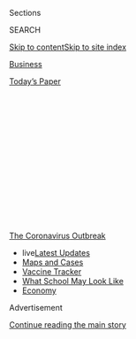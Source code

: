 <div id="app">

<div>

<div>

<div>

<div class="NYTAppHideMasthead css-1q2w90k e1suatyy0">

<div class="section css-ui9rw0 e1suatyy2">

<div class="css-eph4ug er09x8g0">

<div class="css-6n7j50">

</div>

<span class="css-1dv1kvn">Sections</span>

<div class="css-10488qs">

<span class="css-1dv1kvn">SEARCH</span>

</div>

[Skip to content](#site-content)[Skip to site
index](#site-index)

</div>

<div id="masthead-section-label" class="css-1wr3we4 eaxe0e00">

[Business](https://www.nytimes.com/section/business)

</div>

<div class="css-10698na e1huz5gh0">

</div>

</div>

<div id="masthead-bar-one" class="section hasLinks css-15hmgas e1csuq9d3">

<div class="css-uqyvli e1csuq9d0">

</div>

<div class="css-1uqjmks e1csuq9d1">

</div>

<div class="css-9e9ivx">

[](https://myaccount.nytimes.com/auth/login?response_type=cookie&client_id=vi)

</div>

<div class="css-1bvtpon e1csuq9d2">

[Today’s
Paper](https://www.nytimes.com/section/todayspaper)

</div>

</div>

</div>

</div>

<div data-aria-hidden="false">

<div id="site-content" data-role="main">

<div>

<div class="css-1aor85t" style="opacity:0.000000001;z-index:-1;visibility:hidden">

<div class="css-1hqnpie">

<div class="css-epjblv">

<span class="css-17xtcya">[Business](/section/business)</span><span class="css-x15j1o">|</span><span class="css-fwqvlz">‘Hey,
You Free on Friday for a Meeting and a Bank
Heist?’</span>

</div>

<div class="css-k008qs">

<div class="css-1iwv8en">

<span class="css-18z7m18"></span>

<div>

</div>

</div>

<span class="css-1n6z4y">https://nyti.ms/2ECKwQC</span>

<div class="css-1705lsu">

<div class="css-4xjgmj">

<div class="css-4skfbu" data-role="toolbar" data-aria-label="Social Media Share buttons, Save button, and Comments Panel with current comment count" data-testid="share-tools">

  - 
  - 
  - 
  - 
    
    <div class="css-6n7j50">
    
    </div>

  - 
  - 

</div>

</div>

</div>

</div>

</div>

</div>

<div id="NYT_TOP_BANNER_REGION" class="css-13pd83m">

<div>

<div id="styln-prism-menu-1592847958612" class="section interactive-content interactive-size-medium css-1edisqu">

<div class="css-17ih8de interactive-body">

<div id="scroll-container" class="css-1gj85ro">

[<span class="styln-title-wrap"><span class="css-1pje3qr">The
Coronavirus</span><span class="css-1pje3qr">
Outbreak</span></span>](https://www.nytimes.com/news-event/coronavirus?action=click&pgtype=Article&state=default&region=TOP_BANNER&context=storylines_menu)

  - <span class="css-kqxiym" data-emphasize="true">live</span>[Latest
    Updates](https://www.nytimes.com/2020/07/31/world/coronavirus-covid-19.html?action=click&pgtype=Article&state=default&region=TOP_BANNER&context=storylines_menu)
  - [Maps and
    Cases](https://www.nytimes.com/interactive/2020/us/coronavirus-us-cases.html?action=click&pgtype=Article&state=default&region=TOP_BANNER&context=storylines_menu)
  - [Vaccine
    Tracker](https://www.nytimes.com/interactive/2020/science/coronavirus-vaccine-tracker.html?action=click&pgtype=Article&state=default&region=TOP_BANNER&context=storylines_menu)
  - [What School May Look
    Like](https://www.nytimes.com/interactive/2020/07/29/us/schools-reopening-coronavirus.html?action=click&pgtype=Article&state=default&region=TOP_BANNER&context=storylines_menu)
  - [Economy](https://www.nytimes.com/live/2020/07/31/business/stock-market-today-coronavirus?action=click&pgtype=Article&state=default&region=TOP_BANNER&context=storylines_menu)

</div>

</div>

</div>

</div>

</div>

<div id="top-wrapper" class="css-1sy8kpn">

<div id="top-slug" class="css-l9onyx">

Advertisement

</div>

[Continue reading the main
story](#after-top)

<div class="ad top-wrapper" style="text-align:center;height:100%;display:block;min-height:250px">

<div id="top" class="place-ad" data-position="top" data-size-key="top">

</div>

</div>

<div id="after-top">

</div>

</div>

<div>

<div id="sponsor-wrapper" class="css-1hyfx7x">

<div id="sponsor-slug" class="css-19vbshk">

Supported by

</div>

[Continue reading the main
story](#after-sponsor)

<div id="sponsor" class="ad sponsor-wrapper" style="text-align:center;height:100%;display:block">

</div>

<div id="after-sponsor">

</div>

</div>

<div class="css-186x18t">

<span class="css-10ej3is ezdmqqa0">The Great Read</span>

</div>

<div class="css-ls6wgr ehdk2mb0">

# ‘Hey, You Free on Friday for a Meeting and a Bank Heist?’

</div>

Eager for an alternative to Zoom, executives are getting together in
video games, to bond, brainstorm or rampage.

![<span class="css-16f3y1r e13ogyst0">Lewis Smithingham, an advertising
executive, playing Grand Theft Auto with a client. He has been meeting
in video games to break up the monotony of virtual calls during the
pandemic.</span>](https://static01.nyt.com/images/2020/07/31/autossell/31videogame-meetings-vid-still/31videogame-meetings-vid-still-videoSixteenByNineJumbo1600-v2.jpg)

<div class="css-18e8msd">

<div class="css-vp77d3 epjyd6m0">

<div class="css-1baulvz">

By [<span class="css-1baulvz last-byline" itemprop="name">David
Segal</span>](https://www.nytimes.com/by/david-segal)

</div>

</div>

  - 
    
    <div class="css-ld3wwf e16638kd2">
    
    July 31,
    2020
    
    </div>

  - 
    
    <div class="css-4xjgmj">
    
    <div class="css-d8bdto" data-role="toolbar" data-aria-label="Social Media Share buttons, Save button, and Comments Panel with current comment count" data-testid="share-tools">
    
      - 
      - 
      - 
      - 
        
        <div class="css-6n7j50">
        
        </div>
    
      - 
      - 
    
    </div>
    
    </div>

</div>

</div>

<div class="section meteredContent css-1r7ky0e" name="articleBody" itemprop="articleBody">

<div class="css-1fanzo5 StoryBodyCompanionColumn">

<div class="css-53u6y8">

The ask-nice approach had not worked. Lewis Smithingham, an advertising
executive in Brooklyn, was trying to land a virtual meeting with an
analyst at an investment management firm, who he hoped would be both a
source of potential clients and information. Dates were agreed to and
then postponed, rescheduled and rescheduled again. So Mr. Smithingham
had an idea. He would end the brush-offs by emailing a cheeky
invitation:

“Let’s go rob a bank in [Grand Theft
Auto](https://www.nytimes.com/2013/09/17/arts/video-games/grand-theft-auto-v-is-a-return-to-the-comedy-of-violence.html).”

Soon, Mr. Smithingham and the analyst were tearing around a fictional
version of Los Angeles, submachine guns in hand, in one of the world’s
most popular and raucous multiplayer video games. The analyst lacked the
skills for a bank heist, but the two did some carjacking, ran over some
unlucky pedestrians, eluded some cops, drove off a cliff and died a few
times.

“He isn’t a great gamer, so I had to sort of be the point person for all
of the shooting,” said Mr. Smithingham, a director at MediaMonks, which
is based in the Netherlands. “But now we text each other regularly, and
when I get on a call with this guy, I’ll be like, ‘You remember that
time we ran from the cops and crashed into a highway divider?’”

With [Zoom call
fatigue](https://www.nytimes.com/2020/05/20/smarter-living/coronavirus-zoom-facetime-fatigue.html)
setting in and boozy lunches out of the question during [the coronavirus
pandemic](https://www.nytimes.com/news-event/coronavirus), housebound
executives are finding new ways to meet and bond in video games. The
goal is to break up a day that is crammed with get-togethers that
generally look, sound and feel identical. And for people like Mr.
Smithingham, an outing in virtual space is a chance to form memories
with people he has never met, which is a crucial part of developing
relationships, business and otherwise.

</div>

</div>

<div class="css-1fanzo5 StoryBodyCompanionColumn">

<div class="css-53u6y8">

“It’s my golf,” he said. Unlike golf, video games come with social
distancing built in. It is back slapping without the slapping or the
back, ideal during a pandemic.

</div>

</div>

<div class="css-79elbk" data-testid="photoviewer-wrapper">

<div class="css-z3e15g" data-testid="photoviewer-wrapper-hidden">

</div>

<div class="css-1a48zt4 ehw59r15" data-testid="photoviewer-children">

![<span class="css-16f3y1r e13ogyst0" data-aria-hidden="true">“It’s my
golf,” Mr. Smithingham said of virtual outings. They are a chance to
form memories with people he has not met, a crucial part of developing
business
relationships.</span><span class="css-cnj6d5 e1z0qqy90" itemprop="copyrightHolder"><span class="css-1ly73wi e1tej78p0">Credit...</span><span>Benjamin
Norman for The New York
Times</span></span>](https://static01.nyt.com/images/2020/08/02/business/00VideoGameMeetings-02/merlin_174635346_ceafb81d-6f36-4c83-b078-e16499b2116d-articleLarge.jpg?quality=75&auto=webp&disable=upscale)

</div>

</div>

<div class="css-1fanzo5 StoryBodyCompanionColumn">

<div class="css-53u6y8">

Nobody knows how many executives are meeting in video games, including
game publishers, but examples are popping up on Twitter and other social
media platforms. In May, an author and artist in Britain named [Viviane
Schwarz wrote a series of
tweets](https://twitter.com/vivschwarz/status/1261575801008504832) about
meetings she was holding with an editorial team on Red Dead Redemption
2, a Western-themed game set in the American frontier of 1899. The
setting has upsides, she explained, including the mountain wilderness
landscapes and a campfire the team can sit around while wolves howl in
the night.

But there are complications. A posse might interrupt, looking for a
gunfight, and a character named JB Cripps often hovers around playing
the mouth harp. For some reason, he cannot be shot dead. Then there are
the technical glitches.

“Sometimes the meeting table doesn’t exist for everyone, and sitting on
the ground is the same button as attempting to strangle the nearest
person,” [Ms. Schwarz
tweeted](https://twitter.com/vivschwarz/status/1261577497105358848) in
May. “[Still beats
zoom.](https://www.nytimes.com/2020/06/29/business/zoom-shirt.html)”

The idea of holding business meetings in a virtual world enjoyed a
certain vogue about a decade ago. More than 1,400 organizations had a
presence on [Second Life, an online
realm](https://www.nytimes.com/2006/10/19/technology/19virtual.html)with
everything an avatar would need, including auditoriums and beer. There
are still plenty of businesses, nonprofit organizations and universities
operating in Second Life, says Ebbe Altberg, the chief executive of
Linden Lab, the San Francisco-based creator of the world. But hundreds
of companies have left, including IBM, Coca-Cola and Reuters, which had
a [Second Life
bureau](https://www.nytimes.com/2006/10/16/technology/16reuters.html).

</div>

</div>

![<span class="css-16f3y1r e13ogyst0">The avatar of Mr. Smithingham at a
virtual cafe with a client in Animal Crossing: New Horizons. He gave her
the gift of fish bait — highly prized in the game — during a
get-together.</span><span class="css-cch8ym"><span class="css-1dv1kvn">Credit</span></span>](https://static01.nyt.com/images/2020/07/29/autossell/29videogamemeetings-vid-still/29videogamemeetings-vid-still-videoSixteenByNineJumbo1600.jpg)

<div class="css-1fanzo5 StoryBodyCompanionColumn">

<div class="css-53u6y8">

Today’s in-game pioneers have scaled-back ambitions. Erik Heisholt, the
founder of Heisholt Inc., a marketing firm in Oslo, was simply looking
for a novel setting when, in 2016, he built an office in
Minecraft.

<div id="NYT_MAIN_CONTENT_1_REGION" class="css-9tf9ac">

<div>

<div id="styln-covid-updates-markets" class="section interactive-content interactive-size-medium css-1ftcdic">

<div class="css-17ih8de interactive-body">

<div id="styln-briefing-block">

<div class="briefing-block-header-section">

# [Latest Updates: Economy](https://www.nytimes.com/live/2020/07/31/business/stock-market-today-coronavirus?action=click&pgtype=Article&state=default&region=MAIN_CONTENT_1&context=storylines_live_updates)

</div>

<div class="briefing-block-lb-items">

<div class="briefing-block-update-time">

[6h
ago](https://www.nytimes.com/live/2020/07/31/business/stock-market-today-coronavirus?action=click&pgtype=Article&state=default&region=MAIN_CONTENT_1&context=storylines_live_updates#kodaks-chief-executive-was-given-stock-options-then-the-share-price-spiked-1000-percent)

</div>

<div>

[Kodak’s chief executive was given stock options. Then the share price
spiked 1,000
percent.](https://www.nytimes.com/live/2020/07/31/business/stock-market-today-coronavirus?action=click&pgtype=Article&state=default&region=MAIN_CONTENT_1&context=storylines_live_updates#kodaks-chief-executive-was-given-stock-options-then-the-share-price-spiked-1000-percent)

</div>

<div class="briefing-block-update-time">

[9h
ago](https://www.nytimes.com/live/2020/07/31/business/stock-market-today-coronavirus?action=click&pgtype=Article&state=default&region=MAIN_CONTENT_1&context=storylines_live_updates#fitch-ratings-downgrades-its-outlook-on-us-debt)

</div>

<div>

[Fitch Ratings downgrades its outlook on U.S.
debt.](https://www.nytimes.com/live/2020/07/31/business/stock-market-today-coronavirus?action=click&pgtype=Article&state=default&region=MAIN_CONTENT_1&context=storylines_live_updates#fitch-ratings-downgrades-its-outlook-on-us-debt)

</div>

<div class="briefing-block-update-time">

[15h
ago](https://www.nytimes.com/live/2020/07/31/business/stock-market-today-coronavirus?action=click&pgtype=Article&state=default&region=MAIN_CONTENT_1&context=storylines_live_updates#us-sanctions-more-chinese-officials-over-human-rights-violations-as-tensions-flare)

</div>

<div>

[U.S. sanctions more Chinese officials over human rights violations as
tensions
flare](https://www.nytimes.com/live/2020/07/31/business/stock-market-today-coronavirus?action=click&pgtype=Article&state=default&region=MAIN_CONTENT_1&context=storylines_live_updates#us-sanctions-more-chinese-officials-over-human-rights-violations-as-tensions-flare)

</div>

</div>

<div class="briefing-block-footer">

<div class="briefing-block-footer-meta">

[See more
updates](https://www.nytimes.com/live/2020/07/31/business/stock-market-today-coronavirus?action=click&pgtype=Article&state=default&region=MAIN_CONTENT_1&context=storylines_live_updates)

</div>

<div class="briefing-block-briefinglinks">

<span>More live coverage:</span>
[Global](https://www.nytimes.com/2020/07/31/world/coronavirus-covid-19.html?action=click&pgtype=Article&state=default&region=MAIN_CONTENT_1&context=storylines_live_updates)

</div>

</div>

</div>

</div>

</div>

</div>

</div>

That office was deleted last year, because of inactivity, but as the
pandemic set in, he built a new one. In mid-July, he offered a tour of
the premises to this reporter, who had never before set [virtual foot in
Minecraft, a
game](https://www.nytimes.com/2016/04/17/magazine/the-minecraft-generation.html)
with more than 125 million monthly users. It was a memorably bizarre way
to spend 90 minutes.

“Hello and welcome to the office\!” Mr. Heisholt said. Actually, it was
the online avatar of his tech guru, Martin Bruras, and Mr. Heisholt was
not speaking aloud. Communication in Minecraft happens via text, which
adds to the sense that life here unfolds at half speed, at least for a
neophyte trying to figure out simple tasks, like how to walk through a
door. When Mr. Heisholt “spoke” it was via Mr. Bruras, who was
essentially taking dictation.

“Come inside before the monsters come,” Mr. Heisholt
wrote.

</div>

</div>

<div class="css-79elbk" data-testid="photoviewer-wrapper">

<div class="css-z3e15g" data-testid="photoviewer-wrapper-hidden">

</div>

<div class="css-1a48zt4 ehw59r15" data-testid="photoviewer-children">

<div class="css-1xdhyk6 erfvjey0">

<span class="css-1ly73wi e1tej78p0">Image</span>

<div class="css-zjzyr8">

<div data-testid="lazyimage-container" style="height:257.77777777777777px">

</div>

</div>

</div>

<span class="css-16f3y1r e13ogyst0" data-aria-hidden="true">Erik
Heisholt, the owner of a marketing firm in Oslo, said his Minecraft
office allowed for a different type of thinking compared with his
physical office. “We’re in a totally different mind-set in here,” he
said.</span><span class="css-cnj6d5 e1z0qqy90" itemprop="copyrightHolder"><span class="css-1ly73wi e1tej78p0">Credit...</span><span>Alejandro
Villanueva for The New York Times</span></span>

</div>

</div>

<div class="css-1fanzo5 StoryBodyCompanionColumn">

<div class="css-53u6y8">

Hold on. Monsters?

It turns out that when night falls in Minecraft, which happens three
times every hour, an assortment of deadly skeletons, witches and zombies
roam the world. Happily, like polite dinner guests, they do not barge
into buildings, so we were undisturbed once inside the office, other
than the sound of snarls coming from just beyond walls.

“How do you get any work done?” I typed.

“We can’t work if we get eaten and killed,” Mr. Heisholt wrote. “We sit
at our computers and discuss, just like in the real world.”

</div>

</div>

<div class="css-1fanzo5 StoryBodyCompanionColumn">

<div class="css-53u6y8">

The first Heisholt Inc. office in Minecraft was built four years ago,
soon after the company conceived the first concert in the game, for an
annual tech festival in Norway called the Gathering. The show was a
virtual and simultaneous version of a live performance by the electronic
duo AlunaGeorge. The motion of the musicians was mirrored, as closely as
possible, by the blocky, Lego-like characters that populate the game.
About 3,000 viewers were expected.

“More than 100,000 showed up, and it would have been six times more if
the servers had not crashed,” said Mr. Heisholt in an offline phone
interview. “A lot of the meetings about the concert and about the
promotional campaign for the concert took place in the game. We would
meet with gamers there, and they ended up putting up posters for the
show inside their buildings and houses in the game.”

Inspired by that experience, Heisholt Inc. built an office in Minecraft,
which Mr. Heisholt described as far posher than any the company could
afford in the real world. A [video of it shows what looks like
a](https://www.youtube.com/watch?v=oV0DIWfOSCU&feature=youtu.be) sleek,
seaside hotel in the Brutalist style, with several floors and swimming
pools, along with cows, sheep and a company dog named
Palecod.

</div>

</div>

<div class="css-79elbk" data-testid="photoviewer-wrapper">

<div class="css-z3e15g" data-testid="photoviewer-wrapper-hidden">

</div>

<div class="css-1a48zt4 ehw59r15" data-testid="photoviewer-children">

<div class="css-1xdhyk6 erfvjey0">

<span class="css-1ly73wi e1tej78p0">Image</span>

<div class="css-zjzyr8">

<div data-testid="lazyimage-container" style="height:241.66666666666663px">

</div>

</div>

</div>

<span class="css-16f3y1r e13ogyst0" data-aria-hidden="true">The avatar
of Mr. Heisholt’s tech guru, through whom he communicates while in
meetings at the Oslo-based company’s Minecraft
office.</span><span class="css-cnj6d5 e1z0qqy90" itemprop="copyrightHolder"><span class="css-1ly73wi e1tej78p0">Credit...</span><span>Erik
Heisholt</span></span>

</div>

</div>

<div class="css-1fanzo5 StoryBodyCompanionColumn">

<div class="css-53u6y8">

The staff members began to have regular meetings at the office, then
invited clients for business pitches and brainstorming. It was in the
game that the company conferred with representatives of the World
Wildlife Fund to discuss a campaign to save Norway’s wolves, which a
group of farmers wanted to start hunting. Heisholt Inc. [created a video
inside
Minecraft](https://www.facebook.com/heisholtas/videos/1740098259647029/)
that showed a few dozen wolves in a concrete pen getting mowed down by
an unseen character with a crossbow.

“Wolves in Norway are listed as critically endangered” read a chyron
toward the end of the 50-second spot. Then Crossbow Guy shot the last
wolf. (The wolf fight in Norway is continuing.)

As the company grew, and brought in bigger clients, it stopped visiting
the Minecraft office, which is why it, and Palecod, vanished. The new
space looks like a starchitect’s take on an oversized sauna. There are a
lot of tiered, dark-wood benches, a bunch of torches on the wall and
pixelated artwork of Bruce Lee about to punch a giant hand. As daylight
broke during the tour, we walked to the second-floor balcony and gaped
at what looked like a verdant prairie with a lot of lakes. A gold
merchant idled outside with two llamas. The llamas bleated and stared up
at us.

</div>

</div>

<div class="css-1fanzo5 StoryBodyCompanionColumn">

<div class="css-53u6y8">

Minecraft is, in part, a “sandbox” game, which means you can choose to
do nothing at all, other than avoid death by monster. Before we visited
the office’s main conference room, Mr. Heisholt offered some lunch.

“I’ll just have to kill a chicken, be back in a second,” he wrote. The
meal looked like a plucked chicken carcass. Then he answered questions
about how this office held advantages over his physical one in Oslo.

“Having a brainstorm session here forces you to think,” he wrote,
holding what he later explained was a piece of rotten meat left by a
monster. “To think different. We’re in a totally different mind-set in
here. Especially if we talk to random players. They sometimes give you
absurd answers that can lead your thinking in totally unexpected
directions.”

</div>

</div>

<div class="css-79elbk" data-testid="photoviewer-wrapper">

<div class="css-z3e15g" data-testid="photoviewer-wrapper-hidden">

</div>

<div class="css-1a48zt4 ehw59r15" data-testid="photoviewer-children">

<div class="css-1xdhyk6 erfvjey0">

<span class="css-1ly73wi e1tej78p0">Image</span>

<div class="css-zjzyr8">

<div data-testid="lazyimage-container" style="height:241.66666666666663px">

</div>

</div>

</div>

<span class="css-16f3y1r e13ogyst0" data-aria-hidden="true">Llamas
showed up during the reporter’s tour of an office in
Minecraft.</span><span class="css-cnj6d5 e1z0qqy90" itemprop="copyrightHolder"><span class="css-1ly73wi e1tej78p0">Credit...</span><span>David
Segal</span></span>

</div>

</div>

<div class="css-1fanzo5 StoryBodyCompanionColumn">

<div class="css-53u6y8">

He cited ideas gleaned from passers-by in Minecraft who had suggestions
about the design of the Viking ship where AlunaGeorge performed the
virtual concert. Mostly, though, it seems as though Mr. Heisholt enjoys
a dose of anarchy in his daily routine.

“Working in Minecraft can be dangerous and nerve-racking,” he later
wrote in an email. He urges employees to stay undevoured, he said, but
also sees the mortal threats as a way to introduce an invigorating
element of risk that heightens the senses.

As the tour wound down, he walked outside to take a closer look at the
llamas, one of which spat at him. Then night set in. The sound of
sinister hissing and grunts rose, sending us scrambling toward the
office door, though not quickly enough. Zombies killed us both.

</div>

</div>

<div class="css-1fanzo5 StoryBodyCompanionColumn">

<div class="css-53u6y8">

“You died\!” the game exulted. There was an option to “respawn” and
re-enter the game, but Mr. Heisholt was late for a rehearsal with his
band in real-world Oslo.

The experience underscored that it would be hard to zone out in
Minecraft. It might be just as hard to focus on work, at least for
anyone who lacks proficiency. Ben Decker, the head of game services
marketing at Microsoft, says he often checks in with fellow employees
while pairing up with them in a game called Destiny. Each player is an
armed protector of Earth’s last safe city, which sounds like a job that
would require total attention.

“But when you play a game a lot, it’s sort of like gardening,” he said.
“It becomes part of your daily routine, and there’s a certain rhythm
to it.”

Mr. Decker spends most days in the basement of his home in Seattle,
which has led him to rediscover Sea of Thieves, a pirate-themed game
which, naturally, takes place on the ocean. He holds a regular business
meeting in the game with an executive from Discord, a digital
distribution platform, and the two catch up aboard a galleon in what
looks like the Caribbean.

“You can kind of hear the breeze and the birds, and the animation of the
water is just beautiful,” he said. “The sailing mechanism is close
enough to reality that you kind of feel like you’re rolling across the
waves.”

For Mr. Smithingham, of MediaMonks, different games offer advantages for
different clients. Gunplay and mayhem is not always the right fit. He is
a fan of [Animal Crossing: New
Horizons](https://www.nytimes.com/2020/04/07/arts/animal-crossing-covid-coronavirus-popularity-millennials.html),
a new version of a long-popular Nintendo game, which was released in
March. It deposits players on cartoonishly colorful private islands
where they can decorate their homes, trim trees, catch fish, chase
critters or visit others and chill
out.

</div>

</div>

<div class="css-79elbk" data-testid="photoviewer-wrapper">

<div class="css-z3e15g" data-testid="photoviewer-wrapper-hidden">

</div>

<div class="css-1a48zt4 ehw59r15" data-testid="photoviewer-children">

<div class="css-1xdhyk6 erfvjey0">

<span class="css-1ly73wi e1tej78p0">Image</span>

<div class="css-zjzyr8">

<div data-testid="lazyimage-container" style="height:217.82222222222222px">

</div>

</div>

</div>

<span class="css-16f3y1r e13ogyst0" data-aria-hidden="true">Animal
Crossing: New Horizons offers a less hectic meeting environment than
games like Grand Theft
Auto. </span><span class="css-cnj6d5 e1z0qqy90" itemprop="copyrightHolder"><span class="css-1ly73wi e1tej78p0">Credit...</span><span>Lewis
Smithingham</span></span>

</div>

</div>

<div class="css-1fanzo5 StoryBodyCompanionColumn">

<div class="css-53u6y8">

It also facilitates a singular kind of gift giving, the online version
of picking up a lunch check. Goods such as flowers, furniture and bait
for fishing can be acquired, typically through time-consuming tasks. If
you do not have time, however, there are alternatives.

“I basically went on eBay and spent $10 buying 400 fish bait from
somebody in Japan,” he said, referring to one of Animal Crossing’s most
popular staples. “Three minutes later, I watched the seller come to my
island with, like, a mask on and dropped off the fish bait. I think he
was trying to be creepy. But the first time I met this one client, I
gave her 100 fish bait, which is a crazy extravagant gift.”

A screenshot of a recent meeting with this client shows Mr. Smithingham
fishing with the client. He appears to be a perfectly coifed young man
in a matching black shirt and pants, sporting a spiffy pair of
red-and-white sneakers — which gets to another reason that now, more
than ever, he prefers video games to video chats.

“My production value is now considerably better in Animal Crossing than
it is on Zoom,” he said. “My wife is cutting my hair. And she’s a nurse,
not a barber.”

</div>

</div>

<div>

</div>

</div>

<div>

</div>

<div>

</div>

<div>

</div>

<div>

<div id="bottom-wrapper" class="css-1ede5it">

<div id="bottom-slug" class="css-l9onyx">

Advertisement

</div>

[Continue reading the main
story](#after-bottom)

<div id="bottom" class="ad bottom-wrapper" style="text-align:center;height:100%;display:block;min-height:90px">

</div>

<div id="after-bottom">

</div>

</div>

</div>

</div>

</div>

## Site Index

<div>

</div>

## Site Information Navigation

  - [© <span>2020</span> <span>The New York Times
    Company</span>](https://help.nytimes.com/hc/en-us/articles/115014792127-Copyright-notice)

<!-- end list -->

  - [NYTCo](https://www.nytco.com/)
  - [Contact
    Us](https://help.nytimes.com/hc/en-us/articles/115015385887-Contact-Us)
  - [Work with us](https://www.nytco.com/careers/)
  - [Advertise](https://nytmediakit.com/)
  - [T Brand Studio](http://www.tbrandstudio.com/)
  - [Your Ad
    Choices](https://www.nytimes.com/privacy/cookie-policy#how-do-i-manage-trackers)
  - [Privacy](https://www.nytimes.com/privacy)
  - [Terms of
    Service](https://help.nytimes.com/hc/en-us/articles/115014893428-Terms-of-service)
  - [Terms of
    Sale](https://help.nytimes.com/hc/en-us/articles/115014893968-Terms-of-sale)
  - [Site
    Map](https://spiderbites.nytimes.com)
  - [Help](https://help.nytimes.com/hc/en-us)
  - [Subscriptions](https://www.nytimes.com/subscription?campaignId=37WXW)

</div>

</div>

</div>

</div>
